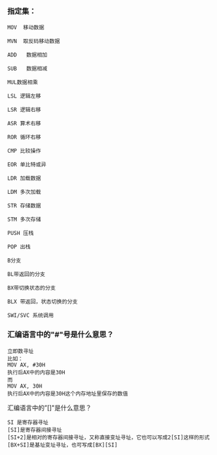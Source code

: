 ### 指定集：

```
MOV  移动数据

MVN  取反码移动数据

ADD   数据相加

SUB   数据相减

MUL数据相乘

LSL 逻辑左移

LSR 逻辑右移

ASR 算术右移

ROR 循环右移

CMP 比较操作

EOR 单比特或异

LDR 加载数据

LDM 多次加载

STR 存储数据

STM 多次存储

PUSH 压栈

POP 出栈

B分支

BL带返回的分支

BX带切换状态的分支

BLX 带返回，状态切换的分支

SWI/SVC 系统调用
```

### 汇编语言中的"#"号是什么意思？

```
立即数寻址
比如：
MOV AX, #30H
执行后AX中的内容是30H
而
MOV AX, 30H
执行后AX中的内容是30H这个内存地址里保存的数值
```

汇编语言中的”[]"是什么意思？

```
SI 是寄存器寻址
[SI]是寄存器间接寻址
[SI+2]是相对的寄存器间接寻址，又称直接变址寻址，它也可以写成2[SI]这样的形式
[BX+SI]是基址变址寻址，也可写成[BX][SI]
```

